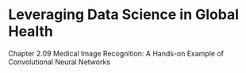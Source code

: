 # Leveraging Data Science in Global Health

Chapter 2.09
Medical Image Recognition: A Hands-on Example of Convolutional Neural Networks
